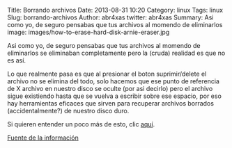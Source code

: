 Title: Borrando archivos
Date: 2013-08-31 10:20
Category: linux
Tags: linux
Slug: borrando-archivos
Author: abr4xas
twitter: abr4xas
Summary: Asi como yo, de seguro pensabas que tus archivos al momendo de eliminarlos
image: images/how-to-erase-hard-disk-arnie-eraser.jpg


Asi como yo, de seguro pensabas que tus archivos al momendo de eliminarlos se eliminaban completamente pero la (cruda) realidad es que no es así.

Lo que realmente pasa es que al presionar el boton suprimir/delete el archivo no se elimina del todo, solo hacemos que ese punto de referencia de X archivo en nuestro disco se oculte (por asi decirlo) pero el archivo sigue existiendo hasta que se vuelva a escribir sobre ese espacio, por eso hay herramientas eficaces que sirven para recuperar archivos borrados (accidentalmente?) de nuestro disco duro.

Si quieren entender un poco más de esto, clic [aquí](http://www.youtube.com/watch?v=G5s4-Kak49o "Ver Video").

[Fuente de la información](http://www.unpocogeek.com/2013/08/que-sucede-cuando-borramos-un-archivo/ "Fuente de la información")